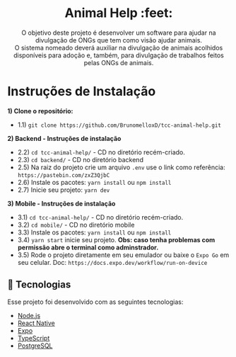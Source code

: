 <h1 align="center">Animal Help :feet:</h1>
<p align="center">O objetivo deste projeto é desenvolver um software para ajudar na divulgação de ONGs que tem como visão ajudar animais.<br/>O sistema nomeado deverá auxiliar na divulgação de animais acolhidos disponíveis para adoção e, também, para divulgação de trabalhos feitos pelas ONGs de animais.</p>

Instruções de Instalação
=================
**1) Clone o repositório:**
* 1.1) `git clone https://github.com/BrunomelloxD/tcc-animal-help.git`

**2) Backend - Instruções de instalação**
* 2.2) `cd tcc-animal-help/` - CD no diretório recém-criado.
* 2.3) `cd backend/` - CD no diretório backend
* 2.5) Na raiz do projeto crie um arquivo `.env` use o link como referência: `https://pastebin.com/zxZ3QjbC`
* 2.6) Instale os pacotes: `yarn install` ou `npm install`
* 2.7) Inicie seu projeto: `yarn dev`

**3) Mobile - Instruções de instalação**
* 3.1) `cd tcc-animal-help/` - CD no diretório recém-criado.
* 3.2) `cd mobile/` - CD no diretório mobile
* 3.3) Instale os pacotes: `yarn install` ou `npm install`
* 3.4) `yarn start` inicie seu projeto. **Obs: caso tenha problemas com permissão abre o terminal como adminstrador.**
* 3.5) Rode o projeto diretamente em seu emulador ou baixe o `Expo Go` em seu celular. Doc: `https://docs.expo.dev/workflow/run-on-device`

## 🚀 Tecnologias

Esse projeto foi desenvolvido com as seguintes tecnologias:

- [Node.js](https://nodejs.org/en/)
- [React Native](https://facebook.github.io/react-native/)
- [Expo](https://expo.io/)
- [TypeScript](https://www.typescriptlang.org/)
- [PostgreSQL](https://www.postgresql.org/)

